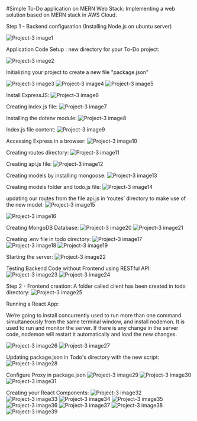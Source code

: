 #Simple To-Do application on MERN Web Stack:
Implementing a web solution based on MERN stack in AWS Cloud.

Step 1 - Backend configuration (Installing Node.js on ubuntu server)

![Project-3 image1](https://user-images.githubusercontent.com/63529760/120256686-aa027680-c25c-11eb-8932-f9efff586a37.PNG)

Application Code Setup : new directory for your To-Do project:

![Project-3 image2](https://user-images.githubusercontent.com/63529760/120257142-a3c0ca00-c25d-11eb-9767-5f4c3583de31.PNG)

Initializing your project to create a new file "package.json"

![Project-3 image3](https://user-images.githubusercontent.com/63529760/120257469-5002b080-c25e-11eb-866d-9daf0041da45.PNG)
![Project-3 image4](https://user-images.githubusercontent.com/63529760/120257546-70326f80-c25e-11eb-80d5-f1a72b2134fa.PNG)
![Project-3 image5](https://user-images.githubusercontent.com/63529760/120257853-fcdd2d80-c25e-11eb-9743-1984f60e0ae5.PNG)

Install ExpressJS:
![Project-3 image6](https://user-images.githubusercontent.com/63529760/120258210-99073480-c25f-11eb-9a13-f5175b0e515b.PNG)

Creating index.js file:
![Project-3 image7](https://user-images.githubusercontent.com/63529760/120258356-dd92d000-c25f-11eb-9d86-2f5feeab6c87.PNG)

Installing the dotenv module:
![Project-3 image8](https://user-images.githubusercontent.com/63529760/120258486-234f9880-c260-11eb-9aa5-1003e3645462.PNG)

Index.js file content:
![Project-3 image9](https://user-images.githubusercontent.com/63529760/120258677-7d505e00-c260-11eb-85f3-31c4367cf9d9.PNG)

Accessing Express in a browser:
![Project-3 image10](https://user-images.githubusercontent.com/63529760/120259044-3020bc00-c261-11eb-90ff-8c098fcf18fa.PNG)

Creating routes directory:
![Project-3 image11](https://user-images.githubusercontent.com/63529760/120259269-a32a3280-c261-11eb-8d17-e89628064911.PNG)

Creating api.js file:
![Project-3 image12](https://user-images.githubusercontent.com/63529760/120259457-fdc38e80-c261-11eb-986e-5882c4b1d38d.PNG)

Creating models by installing mongoose:
![Project-3 image13](https://user-images.githubusercontent.com/63529760/120259735-74608c00-c262-11eb-9a68-d11d9aaab40b.PNG)

Creating models folder and todo.js file:
![Project-3 image14](https://user-images.githubusercontent.com/63529760/120259867-bd184500-c262-11eb-8ef1-0e8a22a7ec12.PNG)

updating our routes from the file api.js in ‘routes’ directory to make use of the new model:
![Project-3 image15](https://user-images.githubusercontent.com/63529760/120404120-a41b9c80-c313-11eb-983b-65500d7a3f8d.PNG)

![Project-3 image16](https://user-images.githubusercontent.com/63529760/120403937-425b3280-c313-11eb-9a69-667dd6eaa0f7.PNG)

Creating MongoDB Database:
![Project-3 image20](https://user-images.githubusercontent.com/63529760/120405421-8439a800-c316-11eb-8035-1ab92397f77a.PNG)
![Project-3 image21](https://user-images.githubusercontent.com/63529760/120405463-9582b480-c316-11eb-96a9-cd5676d21691.PNG)

Creating .env file in todo directory:
![Project-3 image17](https://user-images.githubusercontent.com/63529760/120404602-b64a0a80-c314-11eb-97ce-fa29302c8e1b.PNG)
![Project-3 image18](https://user-images.githubusercontent.com/63529760/120404635-ca8e0780-c314-11eb-9a9a-e53702850316.PNG)
![Project-3 image19](https://user-images.githubusercontent.com/63529760/120404792-20fb4600-c315-11eb-9272-c6511b66371c.PNG)

Starting the server:
![Project-3 image22](https://user-images.githubusercontent.com/63529760/120405792-6587e100-c317-11eb-8404-8c2fd18b41aa.PNG)

Testing Backend Code without Frontend using RESTful API:
![Project-3 image23](https://user-images.githubusercontent.com/63529760/120406478-eeebe300-c318-11eb-9907-e74e3778988c.PNG)
![Project-3 image24](https://user-images.githubusercontent.com/63529760/120406495-fd39ff00-c318-11eb-988a-909e115051a3.PNG)

Step 2 - Frontend creation: A folder called client has been created in todo directory: 
![Project-3 image25](https://user-images.githubusercontent.com/63529760/120407124-7ede5c80-c31a-11eb-93a3-f660c6860dae.PNG)

Running a React App:

We’re going to install concurrently used to run more than one command simultaneously from the same terminal window, and install nodemon. It is used to run and monitor the server. If there is any change in the server code, nodemon will restart it automatically and load the new changes.

![Project-3 image26](https://user-images.githubusercontent.com/63529760/120407579-73d7fc00-c31b-11eb-887f-d34847ecb6da.PNG)
![Project-3 image27](https://user-images.githubusercontent.com/63529760/120407610-818d8180-c31b-11eb-8ebe-952ea20149b4.PNG)

Updating package.json in Todo's directory with the new script:
![Project-3 image28](https://user-images.githubusercontent.com/63529760/120407957-12645d00-c31c-11eb-81d3-ffc1fc9bb2ea.PNG)

Configure Proxy in package.json
![Project-3 image29](https://user-images.githubusercontent.com/63529760/120408283-ba7a2600-c31c-11eb-914e-aa235687ef7e.PNG)
![Project-3 image30](https://user-images.githubusercontent.com/63529760/120408500-29f01580-c31d-11eb-849e-afe1acf15596.PNG)
![Project-3 image31](https://user-images.githubusercontent.com/63529760/120408720-95d27e00-c31d-11eb-81ad-584f5ce84aee.PNG)

Creating your React Components:
![Project-3 image32](https://user-images.githubusercontent.com/63529760/120409737-979d4100-c31f-11eb-9c5d-db02cbb9943d.PNG)
![Project-3 image33](https://user-images.githubusercontent.com/63529760/120409775-aab01100-c31f-11eb-838f-6778a0ed04c1.PNG)
![Project-3 image34](https://user-images.githubusercontent.com/63529760/120409804-bb608700-c31f-11eb-94cc-857101b9d5e3.PNG)
![Project-3 image35](https://user-images.githubusercontent.com/63529760/120409835-cb786680-c31f-11eb-97f4-b2f8fc35e303.PNG)
![Project-3 image36](https://user-images.githubusercontent.com/63529760/120409861-d8955580-c31f-11eb-9c67-6fc91797939b.PNG)
![Project-3 image37](https://user-images.githubusercontent.com/63529760/120409926-fcf13200-c31f-11eb-94b5-542cb65bb953.PNG)
![Project-3 image38](https://user-images.githubusercontent.com/63529760/120409975-16927980-c320-11eb-80a2-74ec6a125670.PNG)
![Project-3 image39](https://user-images.githubusercontent.com/63529760/120410010-2b6f0d00-c320-11eb-9992-f7cb884d9183.PNG)











